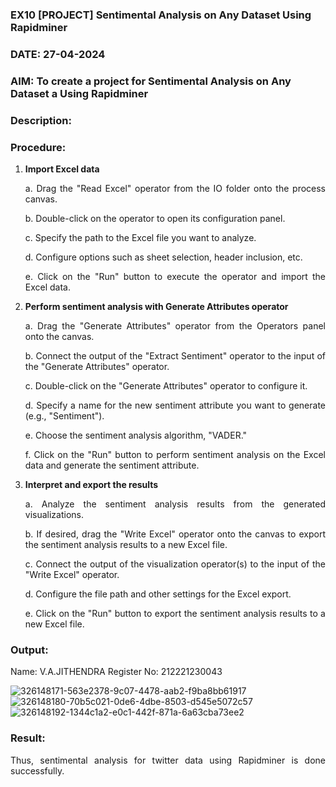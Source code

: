 ### EX10 [PROJECT] Sentimental Analysis on Any Dataset Using Rapidminer
### DATE: 27-04-2024
### AIM: To create a project for Sentimental Analysis on Any Dataset a Using Rapidminer
### Description: 
<div align = "justify">

### Procedure:
1) **Import Excel data**
    <p>a. Drag the "Read Excel" operator from the IO folder onto the process canvas.
    <p>b. Double-click on the operator to open its configuration panel.
    <p>c. Specify the path to the Excel file you want to analyze.
    <p>d. Configure options such as sheet selection, header inclusion, etc.
    <p>e. Click on the "Run" button to execute the operator and import the Excel data.
2) **Perform sentiment analysis with Generate Attributes operator**
    <p>a. Drag the "Generate Attributes" operator from the Operators panel onto the canvas.
    <p>b. Connect the output of the "Extract Sentiment" operator to the input of the "Generate Attributes" operator.
    <p>c. Double-click on the "Generate Attributes" operator to configure it.
    <p>d. Specify a name for the new sentiment attribute you want to generate (e.g., "Sentiment").
    <p>e. Choose the sentiment analysis algorithm, "VADER."
    <p>f. Click on the "Run" button to perform sentiment analysis on the Excel data and generate the sentiment attribute.
3) **Interpret and export the results**
    <p>a. Analyze the sentiment analysis results from the generated visualizations.
    <p>b. If desired, drag the "Write Excel" operator onto the canvas to export the sentiment analysis results to a new Excel file.
    <p>c. Connect the output of the visualization operator(s) to the input of the "Write Excel" operator.
    <p>d. Configure the file path and other settings for the Excel export.
    <p>e. Click on the "Run" button to export the sentiment analysis results to a new Excel file.

### Output:

Name: V.A.JITHENDRA
Register No: 212221230043

![326148171-563e2378-9c07-4478-aab2-f9ba8bb61917](https://github.com/RuchithaReddy28/WDM_EXP10/assets/93427261/a44bba5f-f404-4e78-ab4d-c62212624eb2)
![326148180-70b5c021-0de6-4dbe-8503-d545e5072c57](https://github.com/RuchithaReddy28/WDM_EXP10/assets/93427261/cecbdd5c-72e8-4e3f-a25d-3cf368f27845)
![326148192-1344c1a2-e0c1-442f-871a-6a63cba73ee2](https://github.com/RuchithaReddy28/WDM_EXP10/assets/93427261/d2b25eb2-faf6-433d-b097-5b955a84dbd5)

### Result:
Thus, sentimental analysis for twitter data using Rapidminer is done successfully.
